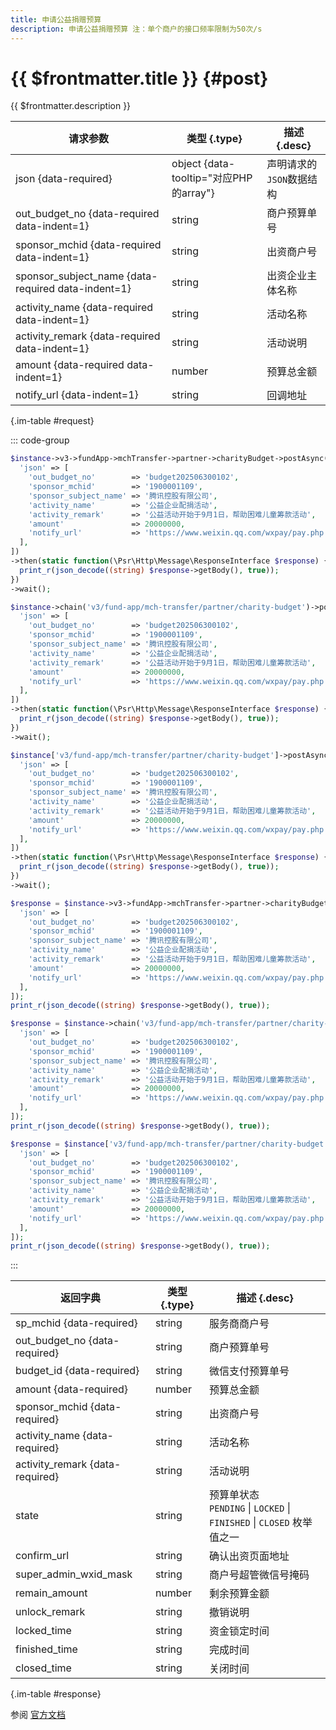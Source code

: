 ```yaml
---
title: 申请公益捐赠预算
description: 申请公益捐赠预算 注：单个商户的接口频率限制为50次/s
---
```


# {{ $frontmatter.title }} {#post}

{{ $frontmatter.description }}

| 请求参数 | 类型 {.type} | 描述 {.desc}
| --- | --- | ---
| json {data-required} | object {data-tooltip="对应PHP的array"} | 声明请求的`JSON`数据结构
| out_budget_no {data-required data-indent=1} | string | 商户预算单号
| sponsor_mchid {data-required data-indent=1} | string | 出资商户号
| sponsor_subject_name {data-required data-indent=1} | string | 出资企业主体名称
| activity_name {data-required data-indent=1} | string | 活动名称
| activity_remark {data-required data-indent=1} | string | 活动说明
| amount {data-required data-indent=1} | number | 预算总金额
| notify_url {data-indent=1} | string | 回调地址

{.im-table #request}

::: code-group

```php [异步纯链式]
$instance->v3->fundApp->mchTransfer->partner->charityBudget->postAsync([
  'json' => [
    'out_budget_no'        => 'budget202506300102',
    'sponsor_mchid'        => '1900001109',
    'sponsor_subject_name' => '腾讯控股有限公司',
    'activity_name'        => '公益企业配捐活动',
    'activity_remark'      => '公益活动开始于9月1日，帮助困难儿童筹款活动',
    'amount'               => 20000000,
    'notify_url'           => 'https://www.weixin.qq.com/wxpay/pay.php',
  ],
])
->then(static function(\Psr\Http\Message\ResponseInterface $response) {
  print_r(json_decode((string) $response->getBody(), true));
})
->wait();
```

```php [异步声明式]
$instance->chain('v3/fund-app/mch-transfer/partner/charity-budget')->postAsync([
  'json' => [
    'out_budget_no'        => 'budget202506300102',
    'sponsor_mchid'        => '1900001109',
    'sponsor_subject_name' => '腾讯控股有限公司',
    'activity_name'        => '公益企业配捐活动',
    'activity_remark'      => '公益活动开始于9月1日，帮助困难儿童筹款活动',
    'amount'               => 20000000,
    'notify_url'           => 'https://www.weixin.qq.com/wxpay/pay.php',
  ],
])
->then(static function(\Psr\Http\Message\ResponseInterface $response) {
  print_r(json_decode((string) $response->getBody(), true));
})
->wait();
```

```php [异步属性式]
$instance['v3/fund-app/mch-transfer/partner/charity-budget']->postAsync([
  'json' => [
    'out_budget_no'        => 'budget202506300102',
    'sponsor_mchid'        => '1900001109',
    'sponsor_subject_name' => '腾讯控股有限公司',
    'activity_name'        => '公益企业配捐活动',
    'activity_remark'      => '公益活动开始于9月1日，帮助困难儿童筹款活动',
    'amount'               => 20000000,
    'notify_url'           => 'https://www.weixin.qq.com/wxpay/pay.php',
  ],
])
->then(static function(\Psr\Http\Message\ResponseInterface $response) {
  print_r(json_decode((string) $response->getBody(), true));
})
->wait();
```

```php [同步纯链式]
$response = $instance->v3->fundApp->mchTransfer->partner->charityBudget->post([
  'json' => [
    'out_budget_no'        => 'budget202506300102',
    'sponsor_mchid'        => '1900001109',
    'sponsor_subject_name' => '腾讯控股有限公司',
    'activity_name'        => '公益企业配捐活动',
    'activity_remark'      => '公益活动开始于9月1日，帮助困难儿童筹款活动',
    'amount'               => 20000000,
    'notify_url'           => 'https://www.weixin.qq.com/wxpay/pay.php',
  ],
]);
print_r(json_decode((string) $response->getBody(), true));
```

```php [同步声明式]
$response = $instance->chain('v3/fund-app/mch-transfer/partner/charity-budget')->post([
  'json' => [
    'out_budget_no'        => 'budget202506300102',
    'sponsor_mchid'        => '1900001109',
    'sponsor_subject_name' => '腾讯控股有限公司',
    'activity_name'        => '公益企业配捐活动',
    'activity_remark'      => '公益活动开始于9月1日，帮助困难儿童筹款活动',
    'amount'               => 20000000,
    'notify_url'           => 'https://www.weixin.qq.com/wxpay/pay.php',
  ],
]);
print_r(json_decode((string) $response->getBody(), true));
```

```php [同步属性式]
$response = $instance['v3/fund-app/mch-transfer/partner/charity-budget']->post([
  'json' => [
    'out_budget_no'        => 'budget202506300102',
    'sponsor_mchid'        => '1900001109',
    'sponsor_subject_name' => '腾讯控股有限公司',
    'activity_name'        => '公益企业配捐活动',
    'activity_remark'      => '公益活动开始于9月1日，帮助困难儿童筹款活动',
    'amount'               => 20000000,
    'notify_url'           => 'https://www.weixin.qq.com/wxpay/pay.php',
  ],
]);
print_r(json_decode((string) $response->getBody(), true));
```

:::

| 返回字典 | 类型 {.type} | 描述 {.desc}
| --- | --- | ---
| sp_mchid {data-required} | string | 服务商商户号
| out_budget_no {data-required} | string | 商户预算单号
| budget_id {data-required} | string | 微信支付预算单号
| amount {data-required} | number | 预算总金额
| sponsor_mchid {data-required} | string | 出资商户号
| activity_name {data-required} | string | 活动名称
| activity_remark {data-required} | string | 活动说明
| state | string | 预算单状态<br/>`PENDING` \| `LOCKED` \| `FINISHED` \| `CLOSED` 枚举值之一
| confirm_url | string | 确认出资页面地址
| super_admin_wxid_mask | string | 商户号超管微信号掩码
| remain_amount | number | 剩余预算金额
| unlock_remark | string | 撤销说明
| locked_time | string | 资金锁定时间
| finished_time | string | 完成时间
| closed_time | string | 关闭时间

{.im-table #response}

参阅 [官方文档](https://pay.weixin.qq.com/doc/v3/partner/4015554763)
